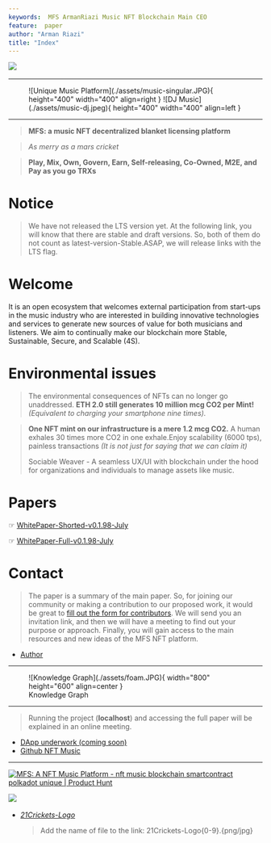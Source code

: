 ```yaml
---
keywords:  MFS ArmanRiazi Music NFT Blockchain Main CEO
feature:  paper
author: "Arman Riazi"
title: "Index"
---
```



<a href="https://app.fossa.com/projects/git%2Bgithub.com%2Farmanriazi%2Fmfs?ref=badge_shield" alt="FOSSA Status"><img src="https://app.fossa.com/api/projects/git%2Bgithub.com%2Farmanriazi%2Fmfs.svg?type=shield"/></a>

<!--
[![DOI](https://zenodo.org/badge/DOI/10.5281/zenodo.8023208.svg)](https://doi.org/10.5281/zenodo.8023208)
-->
---

<figure markdown>
![Unique Music Platform](./assets/music-singular.JPG){ height="400" width="400" align=right }
![DJ Music](./assets/music-dj.jpeg){ height="400" width="400" align=left }
</figure>

---

> **MFS: a music NFT decentralized blanket licensing platform**

> *As merry as a mars cricket*

> **Play, Mix, Own, Govern, Earn, Self-releasing, Co-Owned, M2E, and Pay as you go TRXs**

# Notice

> We have not released the LTS version yet. At the following link, you will know that there are stable and draft versions. So, both of them do not count as latest-version-Stable.ASAP, we will release links with the LTS flag.

# Welcome

It is an open ecosystem that welcomes external participation from start-ups in the
music industry who are interested in building innovative technologies and services to
generate new sources of value for both musicians and listeners. We aim to continually make our blockchain more Stable, Sustainable, Secure, and Scalable (4S).

# Environmental issues
> The environmental consequences of NFTs can no longer go unaddressed. **ETH 2.0 still generates 10 million mcg CO2 per Mint!** *(Equivalent to charging your smartphone nine times).*

> **One NFT mint on our infrastructure is a mere 1.2 mcg CO2.** A human exhales 30 times more CO2 in one exhale.Enjoy scalability (6000 tps), painless transactions *(It is not just for saying that we can claim it)*
>
> Sociable Weaver - A seamless UX/UI with blockchain under the hood for organizations and individuals to manage assets like music.

# Papers

☞ [WhitePaper-Shorted-v0.1.98-July](https://drive.google.com/file/d/1DIV7u8WfPOtOa_rcwO5h_qflIXTCv6Fv/view?usp=sharing)

☞ [WhitePaper-Full-v0.1.98-July](https://drive.google.com/file/d/1g16ZU1ziZxi9szenutehr5jQzVrpfRFv/view?usp=sharing)

<!--The whitepaper is under publishing but you can get it by sending an email. Because of scammer attacks, I can not mention the chapter of book and publisher. we are working on our solution without pay attention to our competitors. Even it is good news that show how competitors have been found power-full of our work. In fact, we do not have competitors because all strategies and technical works are really unique in the industry.:. We are appreciated to have you here so please bookmark our link and to be keep tune ❤️. We can not change culture of people but we can do our own solitary-figure business.

> Nowadays, Technical knowledge is accessible for all people even for persons that have not read a book in their life. Mindset is something that is not accessible for anybody so we severe discipline of hard work and the tempering heat of experience and maturity.-->

<!--
## Whitepaper-stable-version v0.1.0-june-2023


- [x] [Public/Limited Whitepaper(Pdf)](https://drive.google.com/file/d/1MzfAVVbeF8C-G73cEpEcAVGu4dwY9yny/view?usp=sharing)

- [ ] [Request via zenodo link/Whitepaper(Pdf)](https://drive.google.com/file/d/119Tnl4XAr_1_1m-W2h71GlYAJvqOKXQAA/view?usp=sharing)


## Financial-paper-draft-version v0.1.0-june-2023

- [x] [Public/DFinancialpaper(Pdf)](https://drive.google.com/file/d/1hm12ETub0MTbTFtJJBB5_gSAp_pMmlSO/view?usp=sharing)

## Technical-paper-stable-version v0.1.0-june-2023

- [ ] Technical paper is also available only for persons that sending request via [zenodo](https://zenodo.org/record/8023208)

## Full-paper-stable-version v0.1.0-june-2023

- [ ] Full paper is also available only for persons that sending request via [zenodo](https://zenodo.org/record/8023208)

> Backup method: Papers are available only for persons that sent a email to: `armanriyazi.github.io@gmail.com` with title: `Request Technical or full Paper-armanriyazi.github.io`

> Presented with respects

-->

# Contact

> The paper is a summary of the main paper. So, for joining our community or making a contribution to our proposed work, it would be great to [fill out the form for contributors](forms/Form_partnership.md). We will send you an invitation link, and then we will have a meeting to find out your purpose or approach. Finally, you will gain access to the main resources and new ideas of the MFS NFT platform.

- [Author](https://armanriazi.github.io/services)

---

<figure markdown>
![Knowledge Graph](./assets/foam.JPG){ width="800" height="600" align=center }
<figcaption>Knowledge Graph</figcaption>
</figure>

---

> Running the project (**localhost**) and accessing the full paper will be explained in an online meeting.

- [DApp underwork (coming soon)](https://mfs.app)
- [Github NFT Music](https://github.com/armanriazi/nft-music-reference)

<!--
[mfs-music.netlify.app(coming soon)](https://mfs-music.netlify.app)

[mfs-music.vercel.app(coming soon)](https://mfs-music.vercel.app)

[nft-music.vercel/netlify.app(coming soon)](https://nft-music.x.app)
-->

---

<a href="https://www.producthunt.com/posts/mfs-a-nft-music-platform?utm_source=badge-featured&utm_medium=badge&utm_souce=badge-mfs&#0045;a&#0045;nft&#0045;music&#0045;platform" target="_blank"><img src="https://api.producthunt.com/widgets/embed-image/v1/featured.svg?post_id=398779&theme=light" alt="MFS&#0058;&#0032;A&#0032;NFT&#0032;Music&#0032;Platform - nft&#0032;music&#0032;blockchain&#0032;smartcontract&#0032;polkadot&#0032;unique | Product Hunt" style="width: 250px; height: 54px;" width="250" height="54" /></a>


<a href="https://app.fossa.com/projects/git%2Bgithub.com%2Farmanriazi%2Fmfs?ref=badge_large" alt="FOSSA Status"><img src="https://app.fossa.com/api/projects/git%2Bgithub.com%2Farmanriazi%2Fmfs.svg?type=large"/></a>

<!--
- *[21Crickets-MFS(zendo community)](https://zenodo.org/communities/21Crickets-mfs)*


- *[InterRegEurope](https://www.interregeurope.eu/project-ideas/nft-music-platform)*

- *[Metaverse Space. A.R](https://oncyber.io/spaces/KDVwdvMNh569X8RzLwoV)*
-->

- *[21Crickets-Logo](./assets/logo/)*
  > Add the name of file to the link: 
  > 21Crickets-Logo{0-9}.{png/jpg}